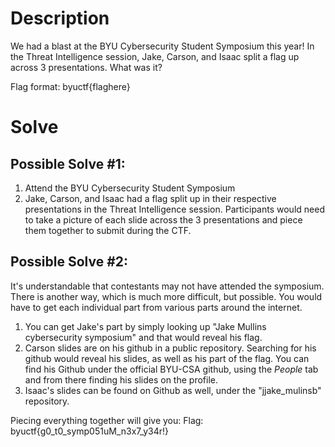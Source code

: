 # Description

We had a blast at the BYU Cybersecurity Student Symposium this year! In the Threat Intelligence session, Jake, Carson, and Isaac split a flag up across 3 presentations. What was it?

Flag format: byuctf{flaghere}

# Solve

## Possible Solve #1:
1. Attend the BYU Cybersecurity Student Symposium
2. Jake, Carson, and Isaac had a flag split up in their respective presentations in the Threat Intelligence session. Participants would need to take a picture of each slide across the 3 presentations and piece them together to submit during the CTF.

## Possible Solve #2:
It's understandable that contestants may not have attended the symposium. There is another way, which is much more difficult, but possible. You would have to get each individual part from various parts around the internet.
1. You can get Jake's part by simply looking up "Jake Mullins cybersecurity symposium" and that would reveal his flag.
2. Carson slides are on his github in a public repository. Searching for his github would reveal his slides, as well as his part of the flag. You can find his Github under the official BYU-CSA github, using the *People* tab and from there finding his slides on the profile.
3. Isaac's slides can be found on Github as well, under the "jjake_mulinsb" repository.

Piecing everything together will give you:
Flag: byuctf{g0_t0_symp051uM_n3x7_y34r!} 